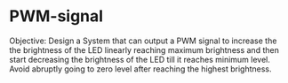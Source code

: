 # PWM-signal
Objective:
Design a System that can output a PWM signal to increase the the brightness of the LED linearly reaching maximum brightness and then start decreasing the brightness of the LED till it reaches minimum level. Avoid abruptly going to zero level after reaching the highest brightness.
